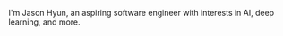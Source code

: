 I'm Jason Hyun, an aspiring software engineer with interests in AI, deep learning, and more.

<!---
JasonHyun/JasonHyun is a ✨ special ✨ repository because its `README.md` (this file) appears on your GitHub profile.
You can click the Preview link to take a look at your changes.
--->
